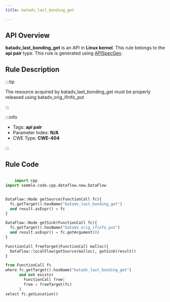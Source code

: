 ```yaml
---
title: batadv_last_bonding_get

---
```



## API Overview
**batadv_last_bonding_get** is an API in **Linux kernel**. This rule belongs to the **api pair** type. This rule is generated using [APISpecGen](../../tools/APISpecGen).
## Rule Description

:::tip

The resource acquired by batadv_last_bonding_get must be properly released using batadv_orig_ifinfo_put

:::

:::info

- Tags: **api pair**
- Parameter Index: **N/A**
- CWE Type: **CWE-404**

:::

## Rule Code
```python

    import cpp
import semmle.code.cpp.dataflow.new.DataFlow


DataFlow::Node getSource(FunctionCall fc){
  fc.getTarget().hasName("batadv_last_bonding_get")
  and result.asExpr() = fc
}

DataFlow::Node getSink(FunctionCall fc){
  fc.getTarget().hasName("batadv_orig_ifinfo_put")
  and result.asExpr() = fc.getArgument(0)
}

FunctionCall freeTarget(FunctionCall malloc){
  DataFlow::localFlow(getSource(malloc), getSink(result))
}

from FunctionCall fc
where fc.getTarget().hasName("batadv_last_bonding_get")
      and not exists(
        FunctionCall free| 
        free = freeTarget(fc)
      )
select fc.getLocation()

    
```